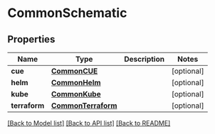 # CommonSchematic

## Properties
Name | Type | Description | Notes
------------ | ------------- | ------------- | -------------
**cue** | [**CommonCUE**](CommonCUE.md) |  | [optional] 
**helm** | [**CommonHelm**](CommonHelm.md) |  | [optional] 
**kube** | [**CommonKube**](CommonKube.md) |  | [optional] 
**terraform** | [**CommonTerraform**](CommonTerraform.md) |  | [optional] 

[[Back to Model list]](../vela-client/README.md#documentation-for-models) [[Back to API list]](../vela-client/README.md#documentation-for-api-endpoints) [[Back to README]](../vela-client/README.md)

